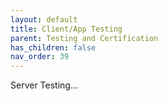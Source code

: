 ```yaml
---
layout: default
title: Client/App Testing
parent: Testing and Certification
has_children: false
nav_order: 39
---
```


Server Testing...